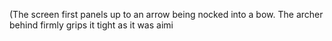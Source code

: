 (The screen first panels up to an arrow being nocked into a bow. The archer behind firmly grips it tight as it was aimi